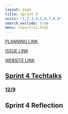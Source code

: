 ```yaml
---
layout: page
title: Sprint 4
units: "1,2,3,4,5,6,7,8,9"
search_exclude: true
menu: /nav/tri2.html
---
```


[PLANNING LINK](https://docs.google.com/document/d/1MTAlU9yZtUScLQAipfw7U9pGMIMOpKt-hNyves01jMY/edit?tab=t.0)

[ISSUE LINK]()

[WEBSITE LINK]()

## <a href="{{site.baseurl}}//sprint4techtalk/">Sprint 4 Techtalks</a>
### <a href="{{site.baseurl}}/flaskinjupyter/">12/9</a>

 
## Sprint 4 Reflection

